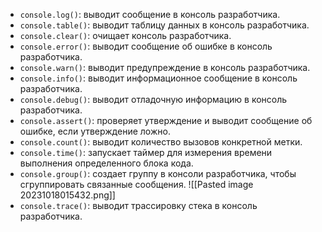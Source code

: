 - `console.log()`: выводит сообщение в консоль разработчика.
- `console.table()`: выводит таблицу данных в консоль разработчика.
- `console.clear()`: очищает консоль разработчика.
- `console.error()`: выводит сообщение об ошибке в консоль разработчика.
- `console.warn()`: выводит предупреждение в консоль разработчика.
- `console.info()`: выводит информационное сообщение в консоль разработчика.
- `console.debug()`: выводит отладочную информацию в консоль разработчика.
- `console.assert()`: проверяет утверждение и выводит сообщение об ошибке, если утверждение ложно.
- `console.count()`: выводит количество вызовов конкретной метки.
- `console.time()`: запускает таймер для измерения времени выполнения определенного блока кода.
- `console.group()`: создает группу в консоли разработчика, чтобы сгруппировать связанные сообщения.
  ![[Pasted image 20231018015432.png]]
- `console.trace()`: выводит трассировку стека в консоль разработчика.